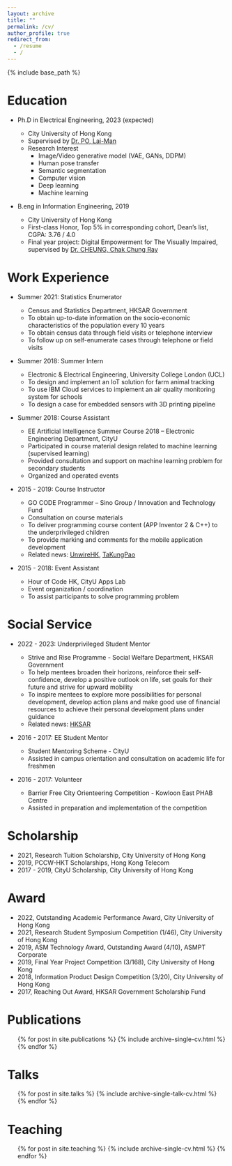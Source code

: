 ```yaml
---
layout: archive
title: ""
permalink: /cv/
author_profile: true
redirect_from:
  - /resume
  - /
---
```


{% include base_path %}

Education
======
* Ph.D  in Electrical Engineering, 2023 (expected)
  * City University of Hong Kong 
  * Supervised by [Dr. PO, Lai-Man](http://www.ee.cityu.edu.hk/~lmpo/) 
  * Research Interest
    * Image/Video generative model (VAE, GANs, DDPM)
    * Human pose transfer
    * Semantic segmentation
    * Computer vision
    * Deep learning
    * Machine learning

* B.eng in Information Engineering, 2019
  * City University of Hong Kong 
  * First-class Honor, Top 5% in corresponding cohort, Dean’s list, CGPA: 3.76 / 4.0
  * Final year project: Digital Empowerment for The Visually Impaired, supervised by [Dr. CHEUNG, Chak Chung Ray](https://www.ee.cityu.edu.hk/~rcheung/About_Me.html)

Work Experience
======
* Summer 2021: Statistics Enumerator
  * Census and Statistics Department, HKSAR Government
  * To obtain up-to-date information on the socio-economic characteristics of the population every 10 years
  * To obtain census data through field visits or telephone interview
  * To follow up on self-enumerate cases through telephone or field visits

* Summer 2018: Summer Intern
  * Electronic & Electrical Engineering, University College London (UCL)
  * To design and implement an IoT solution for farm animal tracking
  * To use IBM Cloud services to implement an air quality monitoring system for schools
  * To design a case for embedded sensors with 3D printing pipeline

* Summer 2018: Course Assistant 
  * EE Artificial Intelligence Summer Course 2018 – Electronic Engineering Department, CityU
  * Participated in course material design related to machine learning (supervised learning)
  * Provided consultation and support on machine learning problem for secondary students 
  * Organized and operated events

* 2015 - 2019: Course Instructor
  * GO CODE Programmer – Sino Group / Innovation and Technology Fund 
  * Consultation on course materials
  * To deliver programming course content (APP Inventor 2 & C++) to the underprivileged children
  * To provide marking and comments for the mobile application development
  * Related news: [UnwireHK](https://bit.ly/3d3UjRe), [TaKungPao](https://bit.ly/3RAGn0a)

* 2015 - 2018: Event Assistant
  * Hour of Code HK, CityU Apps Lab
  * Event organization / coordination
  * To assist participants to solve programming problem
  
Social Service
======
* 2022 - 2023: Underprivileged Student Mentor
  * Strive and Rise Programme - Social Welfare Department, HKSAR Government
  * To help mentees broaden their horizons, reinforce their self-confidence, develop a positive outlook on life, set goals for their future and strive for upward mobility
  * To inspire mentees to explore more possibilities for personal development, develop action plans and make good use of financial resources to achieve their personal development plans under guidance
  * Related news: [HKSAR](https://www.swd.gov.hk/en/index/site_pubsvc/page_young/sub_strive_and_rise/)

* 2016 - 2017: EE Student Mentor
  * Student Mentoring Scheme - CityU
  * Assisted in campus orientation and consultation on academic life for freshmen

* 2016 - 2017: Volunteer
  * Barrier Free City Orienteering Competition - Kowloon East PHAB Centre
  * Assisted in preparation and implementation of the competition

Scholarship
======
* 2021, Research Tuition Scholarship, City University of Hong Kong
* 2019, PCCW-HKT Scholarships, Hong Kong Telecom
* 2017 - 2019, CityU Scholarship, City University of Hong Kong

Award
======
* 2022, Outstanding Academic Performance Award, City University of Hong Kong
* 2021, Research Student Symposium Competition (1/46), City University of Hong Kong
* 2019, ASM Technology Award, Outstanding Award (4/10), ASMPT Corporate
* 2019, Final Year Project Competition (3/168), City University of Hong Kong
* 2018, Information Product Design Competition (3/20), City University of Hong Kong
* 2017, Reaching Out Award, HKSAR Government Scholarship Fund 

Publications
======
  <ul>{% for post in site.publications %}
    {% include archive-single-cv.html %}
  {% endfor %}</ul>
  
Talks
======
  <ul>{% for post in site.talks %}
    {% include archive-single-talk-cv.html %}
  {% endfor %}</ul>
  
Teaching
======
  <ul>{% for post in site.teaching %}
    {% include archive-single-cv.html %}
  {% endfor %}</ul>

